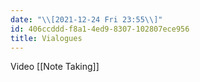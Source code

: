 ```yaml
---
date: "\\[2021-12-24 Fri 23:55\\]"
id: 406ccddd-f8a1-4ed9-8307-102807ece956
title: Vialogues
---
```


Video [[Note Taking]]
